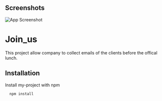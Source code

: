 ## Screenshots

![App Screenshot](https://github.com/mohamed-osama45987/Join_us-/blob/master/screenShots/2022-08-20%2019_42_21-Window.png?raw=true)


# Join_us

This project allow company to collect emails of the clients before the offical lunch.

## Installation

Install my-project with npm

```bash
  npm install
```
